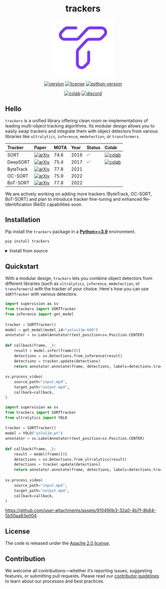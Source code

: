 <div align="center">
    <h1 align="center">trackers</h1>
    <img width="200" src="docs/assets/logo-trackers-violet.svg" alt="trackers logo">

[![version](https://badge.fury.io/py/trackers.svg)](https://badge.fury.io/py/trackers)
[![license](https://img.shields.io/badge/license-Apache%202.0-blue)](https://github.com/roboflow/trackers/blob/main/LICENSE.md)
[![python-version](https://img.shields.io/pypi/pyversions/trackers)](https://badge.fury.io/py/trackers)

[![colab](https://colab.research.google.com/assets/colab-badge.svg)](https://colab.research.google.com/drive/1VT_FYIe3kborhWrfKKBqqfR0EjQeQNiO?usp=sharing)
[![discord](https://img.shields.io/discord/1159501506232451173?logo=discord&label=discord&labelColor=fff&color=5865f2&link=https%3A%2F%2Fdiscord.gg%2FGbfgXGJ8Bk)](https://discord.gg/GbfgXGJ8Bk)
</div>

## Hello

`trackers` is a unified library offering clean room re-implementations of leading multi-object tracking algorithms. Its modular design allows you to easily swap trackers and integrate them with object detectors from various libraries like `ultralytics`, `inference`, `mmdetection`, or `transformers`.

| Tracker    | Paper                                                                                                          | MOTA | Year | Status | Colab                                                                     |
| :--------- |:---------------------------------------------------------------------------------------------------------------|:-----|:-----|:-------|:--------------------------------------------------------------------------|
| SORT       | [![arXiv](https://img.shields.io/badge/arXiv-1602.00763-b31b1b.svg)](https://arxiv.org/abs/1602.00763)         | 74.6 | 2016 | ✅     | [![colab](https://colab.research.google.com/assets/colab-badge.svg)](...) |
| DeepSORT   | [![arXiv](https://img.shields.io/badge/arXiv-1703.07402-b31b1b.svg)](https://arxiv.org/abs/1703.07402)         | 75.4 | 2017 | ✅     | [![colab](https://colab.research.google.com/assets/colab-badge.svg)](...) |
| ByteTrack  | [![arXiv](https://img.shields.io/badge/arXiv-2110.06864-b31b1b.svg)](https://arxiv.org/abs/2110.06864)         | 77.8 | 2021 |        |                                                                           |
| OC-SORT    | [![arXiv](https://img.shields.io/badge/arXiv-2203.14360-b31b1b.svg)](https://arxiv.org/abs/2203.14360)         | 75.9 | 2022 |        |                                                                           |
| BoT-SORT   | [![arXiv](https://img.shields.io/badge/arXiv-2206.14651-b31b1b.svg)](https://arxiv.org/abs/2206.14651)         | 77.8 | 2022 |        |                                                                           |

We are actively working on adding more trackers (ByteTrack, OC-SORT, BoT-SORT) and plan to introduce tracker fine-tuning and enhanced Re-Identification (ReID) capabilities soon.

## Installation

Pip install the `trackers` package in a [**Python>=3.9**](https://www.python.org/) environment.

```bash
pip install trackers
```

<details>
<summary>Install from source</summary>

<br>

By installing `trackers` from source, you can explore the most recent features and enhancements that have not yet been officially released. Please note that these updates are still in development and may not be as stable as the latest published release.

```bash
pip install git+https://github.com/roboflow/trackers.git
```

</details>

## Quickstart

With a modular design, `trackers` lets you combine object detectors from different libraries (such as `ultralytics`, `inference`, `mmdetection`, or `transformers`) with the tracker of your choice. Here's how you can use `SORTTracker` with various detectors:

```python
import supervision as sv
from trackers import SORTTracker
from inference import get_model

tracker = SORTTracker()
model = get_model(model_id="yolov11m-640")
annotator = sv.LabelAnnotator(text_position=sv.Position.CENTER)

def callback(frame, _):
    result = model.infer(frame)[0]
    detections = sv.Detections.from_inference(result)
    detections = tracker.update(detections)
    return annotator.annotate(frame, detections, labels=detections.tracker_id)

sv.process_video(
    source_path="input.mp4",
    target_path="output.mp4",
    callback=callback,
)
```

```python
import supervision as sv
from trackers import SORTTracker
from ultralytics import YOLO

tracker = SORTTracker()
model = YOLO("yolo11m.pt")
annotator = sv.LabelAnnotator(text_position=sv.Position.CENTER)

def callback(frame, _):
    result = model(frame)[0]
    detections = sv.Detections.from_ultralytics(result)
    detections = tracker.update(detections)
    return annotator.annotate(frame, detections, labels=detections.tracker_id)

sv.process_video(
    source_path="input.mp4",
    target_path="output.mp4",
    callback=callback,
)
```

https://github.com/user-attachments/assets/910490b3-32a0-4b7f-8b84-5b50aa83e004

## License

The code is released under the [Apache 2.0 license](https://github.com/roboflow/trackers/blob/main/LICENSE).

## Contribution

We welcome all contributions—whether it’s reporting issues, suggesting features, or submitting pull requests. Please read our [contributor guidelines](https://github.com/roboflow/trackers/blob/main/CONTRIBUTING.md) to learn about our processes and best practices.
